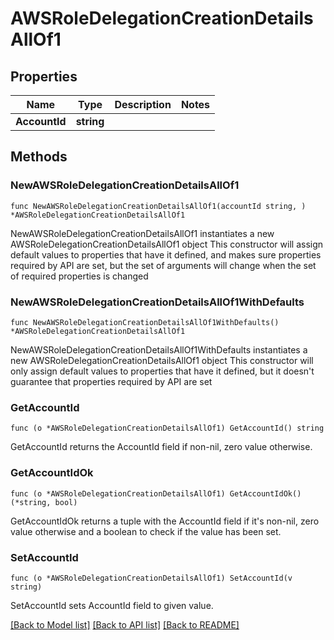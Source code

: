 # AWSRoleDelegationCreationDetailsAllOf1

## Properties

Name | Type | Description | Notes
------------ | ------------- | ------------- | -------------
**AccountId** | **string** |  | 

## Methods

### NewAWSRoleDelegationCreationDetailsAllOf1

`func NewAWSRoleDelegationCreationDetailsAllOf1(accountId string, ) *AWSRoleDelegationCreationDetailsAllOf1`

NewAWSRoleDelegationCreationDetailsAllOf1 instantiates a new AWSRoleDelegationCreationDetailsAllOf1 object
This constructor will assign default values to properties that have it defined,
and makes sure properties required by API are set, but the set of arguments
will change when the set of required properties is changed

### NewAWSRoleDelegationCreationDetailsAllOf1WithDefaults

`func NewAWSRoleDelegationCreationDetailsAllOf1WithDefaults() *AWSRoleDelegationCreationDetailsAllOf1`

NewAWSRoleDelegationCreationDetailsAllOf1WithDefaults instantiates a new AWSRoleDelegationCreationDetailsAllOf1 object
This constructor will only assign default values to properties that have it defined,
but it doesn't guarantee that properties required by API are set

### GetAccountId

`func (o *AWSRoleDelegationCreationDetailsAllOf1) GetAccountId() string`

GetAccountId returns the AccountId field if non-nil, zero value otherwise.

### GetAccountIdOk

`func (o *AWSRoleDelegationCreationDetailsAllOf1) GetAccountIdOk() (*string, bool)`

GetAccountIdOk returns a tuple with the AccountId field if it's non-nil, zero value otherwise
and a boolean to check if the value has been set.

### SetAccountId

`func (o *AWSRoleDelegationCreationDetailsAllOf1) SetAccountId(v string)`

SetAccountId sets AccountId field to given value.



[[Back to Model list]](../README.md#documentation-for-models) [[Back to API list]](../README.md#documentation-for-api-endpoints) [[Back to README]](../README.md)


